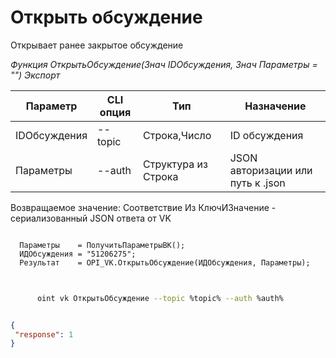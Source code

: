 ﻿---
sidebar_position: 3
---

# Открыть обсуждение
 Открывает ранее закрытое обсуждение


*Функция ОткрытьОбсуждение(Знач IDОбсуждения, Знач Параметры = "") Экспорт*

  | Параметр | CLI опция | Тип | Назначение |
  |-|-|-|-|
  | IDОбсуждения | --topic | Строка,Число | ID обсуждения |
  | Параметры | --auth | Структура из Строка | JSON авторизации или путь к .json |

  
  Возвращаемое значение:   Соответствие Из КлючИЗначение - сериализованный JSON ответа от VK

```bsl title="Пример кода"
	
  Параметры    = ПолучитьПараметрыВК();
  ИДОбсуждения = "51206275";
  Результат    = OPI_VK.ОткрытьОбсуждение(ИДОбсуждения, Параметры);
	
```

```sh title="Пример команды CLI"
    
      oint vk ОткрытьОбсуждение --topic %topic% --auth %auth%


```


```json title="Результат"

{
 "response": 1
}

```
